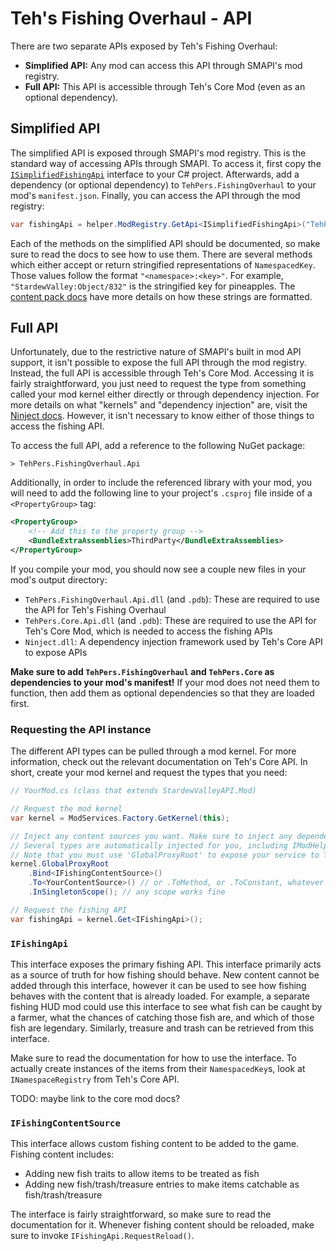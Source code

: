 # Teh's Fishing Overhaul - API

There are two separate APIs exposed by Teh's Fishing Overhaul:

- **Simplified API:** Any mod can access this API through SMAPI's mod registry.
- **Full API:** This API is accessible through Teh's Core Mod (even as an optional dependency).

## Simplified API

The simplified API is exposed through SMAPI's mod registry. This is the standard way of accessing APIs through SMAPI. To access it, first copy the [`ISimplifiedFishingApi`][simplified interface] interface to your C# project. Afterwards, add a dependency (or optional dependency) to `TehPers.FishingOverhaul` to your mod's `manifest.json`. Finally, you can access the API through the mod registry:

```cs
var fishingApi = helper.ModRegistry.GetApi<ISimplifiedFishingApi>("TehPers.FishingOverhaul");
```

Each of the methods on the simplified API should be documented, so make sure to read the docs to see how to use them. There are several methods which either accept or return stringified representations of `NamespacedKey`. Those values follow the format `"<namespace>:<key>"`. For example, `"StardewValley:Object/832"` is the stringified key for pineapples. The [content pack docs] have more details on how these strings are formatted.

## Full API

Unfortunately, due to the restrictive nature of SMAPI's built in mod API support, it isn't possible to expose the full API through the mod registry. Instead, the full API is accessible through Teh's Core Mod. Accessing it is fairly straightforward, you just need to request the type from something called your mod kernel either directly or through dependency injection. For more details on what "kernels" and "dependency injection" are, visit the [Ninject docs][ninject docs]. However, it isn't necessary to know either of those things to access the fishing API.

To access the full API, add a reference to the following NuGet package:

```text
> TehPers.FishingOverhaul.Api
```

Additionally, in order to include the referenced library with your mod, you will need to add the following line to your project's `.csproj` file inside of a `<PropertyGroup>` tag:

```xml
<PropertyGroup>
    <!-- Add this to the property group -->
    <BundleExtraAssemblies>ThirdParty</BundleExtraAssemblies>
</PropertyGroup>
```

If you compile your mod, you should now see a couple new files in your mod's output directory:

- `TehPers.FishingOverhaul.Api.dll` (and `.pdb`): These are required to use the API for Teh's Fishing Overhaul
- `TehPers.Core.Api.dll` (and `.pdb`): These are required to use the API for Teh's Core Mod, which is needed to access the fishing APIs
- `Ninject.dll`: A dependency injection framework used by Teh's Core API to expose APIs

**Make sure to add `TehPers.FishingOverhaul` and `TehPers.Core` as dependencies to your mod's manifest!** If your mod does not need them to function, then add them as optional dependencies so that they are loaded first.

### Requesting the API instance

The different API types can be pulled through a mod kernel. For more information, check out the relevant documentation on Teh's Core API. In short, create your mod kernel and request the types that you need:

```cs
// YourMod.cs (class that extends StardewValleyAPI.Mod)

// Request the mod kernel
var kernel = ModServices.Factory.GetKernel(this);

// Inject any content sources you want. Make sure to inject any dependencies they have as well.
// Several types are automatically injected for you, including IModHelper and IManifest.
// Note that you must use 'GlobalProxyRoot' to expose your service to Teh's Fishing Overhaul.
kernel.GlobalProxyRoot
    .Bind<IFishingContentSource>()
    .To<YourContentSource>() // or .ToMethod, or .ToConstant, whatever works for you
    .InSingletonScope(); // any scope works fine

// Request the fishing API
var fishingApi = kernel.Get<IFishingApi>();
```

### `IFishingApi`

This interface exposes the primary fishing API. This interface primarily acts as a source of truth for how fishing should behave. New content cannot be added through this interface, however it can be used to see how fishing behaves with the content that is already loaded. For example, a separate fishing HUD mod could use this interface to see what fish can be caught by a farmer, what the chances of catching those fish are, and which of those fish are legendary. Similarly, treasure and trash can be retrieved from this interface.

Make sure to read the documentation for how to use the interface. To actually create instances of the items from their `NamespacedKey`s, look at `INamespaceRegistry` from Teh's Core API.

TODO: maybe link to the core mod docs?

### `IFishingContentSource`

This interface allows custom fishing content to be added to the game. Fishing content includes:

- Adding new fish traits to allow items to be treated as fish
- Adding new fish/trash/treasure entries to make items catchable as fish/trash/treasure

The interface is fairly straightforward, so make sure to read the documentation for it. Whenever fishing content should be reloaded, make sure to invoke `IFishingApi.RequestReload()`.

[simplified interface]: https://github.com/TehPers/StardewValleyMods/blob/full-rewrite/TehPers.FishingOverhaul.Api/ISimplifiedFishingApi
[content pack docs]: https://github.com/TehPers/StardewValleyMods/blob/full-rewrite/docs/TehPers.FishingOverhaul/Content%20Packs.md
[ninject docs]: https://github.com/ninject/ninject/wiki

